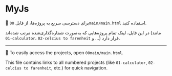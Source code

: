 # MyJs

📌 برای دسترسی سریع به پروژه‌ها، از فایل `00main/main.html` استفاده کنید.

در این فایل، لینک تمام پروژه‌هایی که به‌صورت شماره‌گذاری‌شده مرتب شده‌اند (مانند `01-calculator`، `02-celcius to farenheit` و ...) قرار دارد.

---

📌 To easily access the projects, open `00main/main.html`.

This file contains links to all numbered projects (like `01-calculator`, `02-celcius to farenheit`, etc.) for quick navigation.
